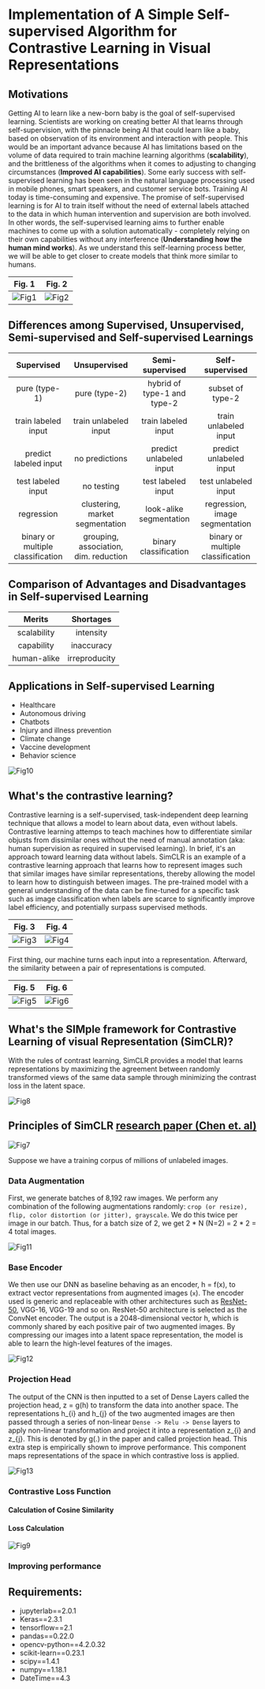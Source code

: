 # Implementation of A Simple Self-supervised Algorithm for Contrastive Learning in Visual Representations 

## Motivations

Getting AI to learn like a new-born baby is the goal of self-supervised learning. Scientists are working on creating better AI that learns through self-supervision, with the pinnacle being AI that could learn like a baby, based on observation of its environment and interaction with people. This would be an important advance because AI has limitations based on the volume of data required to train machine learning algorithms (**scalability**), and the brittleness of the algorithms when it comes to adjusting to changing circumstances (**Improved AI capabilities**). Some early success with self-supervised learning has been seen in the natural language processing used in mobile phones, smart speakers, and customer service bots. Training AI today is time-consuming and expensive. The promise of self-supervised learning is for AI to train itself without the need of external labels attached to the data in which human intervention and supervision are both involved. In other words, the self-supervised learning aims to further enable machines to come up with a solution automatically - completely relying on their own capabilities without any interference (**Understanding how the human mind works**). As we understand this self-learning process better, we will be able to get closer to create models that think more similar to humans. 

   Fig. 1                     |   Fig. 2
:----------------------------:|:------------------------------:
![Fig1](./imgs/demo_simclr_1.png) | ![Fig2](./imgs/demo_simclr_2.gif)

## Differences among Supervised, Unsupervised, Semi-supervised and Self-supervised Learnings

  Supervised | Unsupervised | Semi-supervised | Self-supervised 
:-----------:|:------------:|:---------------:|:---------------:
pure (type-1) | pure (type-2) | hybrid of type-1 and type-2 | subset of type-2
train labeled input | train unlabeled input | train labeled input | train unlabeled input
predict labeled input | no predictions | predict unlabeled input | predict unlabeled input
test labeled input | no testing | test labeled input | test unlabeled input
regression | clustering, market segmentation | look-alike segmentation | regression, image segmentation
binary or multiple classification | grouping, association, dim. reduction | binary classification | binary or multiple classification

## Comparison of Advantages and Disadvantages in Self-supervised Learning 

Merits           | Shortages
:---------------:|:----------------------:
scalability | intensity 
capability | inaccuracy
human-alike | irreproducity

## Applications in Self-supervised Learning

* Healthcare
* Autonomous driving
* Chatbots
* Injury and illness prevention
* Climate change
* Vaccine development
* Behavior science

![Fig10](./imgs/demo_simclr_10.png)

## What's the contrastive learning? 

Contrastive learning is a self-supervised, task-independent deep learning technique that allows a model to learn about data, even without labels. Contrastive learning attemps to teach machines how to differentiate similar objusts from dissimilar ones without the need of manual annotation (aka: human supervision as required in supervised learning). In brief, it's an approach toward learning data without labels. SimCLR is an example of a contrastive learning approach that learns how to represent images such that similar images have similar representations, thereby allowing the model to learn how to distinguish between images. The pre-trained model with a general understanding of the data can be fine-tuned for a specific task such as image classification when labels are scarce to significantly improve label efficiency, and potentially surpass supervised methods. 

  Fig. 3                     |   Fig. 4
:----------------------------:|:------------------------------:
![Fig3](./imgs/demo_simclr_4.png) | ![Fig4](./imgs/demo_simclr_3.png)


First thing, our machine turns each input into a representation. Afterward, the similarity between a pair of representations is computed. 

 Fig. 5                     |   Fig. 6
:----------------------------:|:------------------------------:
![Fig5](./imgs/demo_simclr_5.png) | ![Fig6](./imgs/demo_simclr_6.png)

## What's the SIMple framework for Contrastive Learning of visual Representation (SimCLR)? 

With the rules of contrast learning, SimCLR provides a model that learns representations by maximizing the agreement between randomly transformed views of the same data sample through minimizing the contrast loss in the latent space.

![Fig8](./imgs/demo_simclr_8.gif)

## Principles of SimCLR [research paper (Chen et. al)](https://arxiv.org/abs/2002.05709)

![Fig7](./imgs/demo_simclr_7.png)

Suppose we have a training corpus of millions of unlabeled images.

### Data Augmentation

First, we generate batches of 8,192 raw images. We perform any combination of the following augmentations randomly: `crop (or resize), flip, color distortion (or jitter), grayscale`. We do this twice per image in our batch. Thus, for a batch size of 2, we get 2 * N (N=2) = 2 * 2 = 4 total images.

![Fig11](./imgs/demo_simclr_11.png)

### Base Encoder

We then use our DNN as baseline behaving as an encoder, h = f(x), to extract vector representations from augmented images (`x`). The encoder used is generic and replaceable with other architectures such as [ResNet-50](https://arxiv.org/abs/1512.03385), VGG-16, VGG-19 and so on. ResNet-50 architecture is selected as the ConvNet encoder. The output is a 2048-dimensional vector h, which is commonly shared by each positive pair of two augmented images. By compressing our images into a latent space representation, the model is able to learn the high-level features of the images.

![Fig12](./imgs/demo_simclr_12.png)

### Projection Head

The output of the CNN is then inputted to a set of Dense Layers called the projection head, z = g(h) to transform the data into another space. The representations h_{i} and h_{j} of the two augmented images are then passed through a series of non-linear `Dense -> Relu -> Dense` layers to apply non-linear transformation and project it into a representation z_{i} and z_{j}. This is denoted by g(.) in the paper and called projection head. This extra step is empirically shown to improve performance. This component maps representations of the space in which contrastive loss is applied.

![Fig13](./imgs/demo_simclr_13.png)

### Contrastive Loss Function

#### Calculation of Cosine Similarity

#### Loss Calculation

![Fig9](./imgs/demo_simclr_9.png)

### Improving performance


## Requirements:
  
  * jupyterlab==2.0.1
  * Keras==2.3.1
  * tensorflow==2.1
  * pandas==0.22.0
  * opencv-python==4.2.0.32
  * scikit-learn==0.23.1
  * scipy==1.4.1
  * numpy==1.18.1
  * DateTime==4.3
